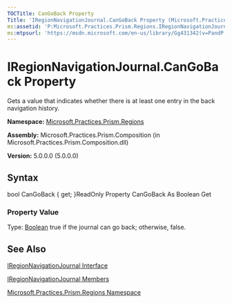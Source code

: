 ```yaml
---
TOCTitle: CanGoBack Property
Title: 'IRegionNavigationJournal.CanGoBack Property (Microsoft.Practices.Prism.Regions)'
ms:assetid: 'P:Microsoft.Practices.Prism.Regions.IRegionNavigationJournal.CanGoBack'
ms:mtpsurl: 'https://msdn.microsoft.com/en-us/library/Gg431342(v=PandP.50)'
---
```



# IRegionNavigationJournal.CanGoBack Property

Gets a value that indicates whether there is at least one entry in the back navigation history.

**Namespace:** [Microsoft.Practices.Prism.Regions](https://msdn.microsoft.com/library/microsoft.practices.prism.regions)
**Assembly:** Microsoft.Practices.Prism.Composition (in Microsoft.Practices.Prism.Composition.dll)

**Version:** 5.0.0.0 (5.0.0.0)

## Syntax

bool CanGoBack { get; }ReadOnly Property CanGoBack As Boolean Get
### Property Value

Type: [Boolean](http://msdn.microsoft.com/en-us/library/a28wyd50)
true if the journal can go back; otherwise, false.

## See Also

[IRegionNavigationJournal Interface](https://msdn.microsoft.com/library/microsoft.practices.prism.regions.iregionnavigationjournal)

[IRegionNavigationJournal Members](https://msdn.microsoft.com/allmembers.t:microsoft.practices.prism.regions.iregionnavigationjournal)

[Microsoft.Practices.Prism.Regions Namespace](https://msdn.microsoft.com/library/microsoft.practices.prism.regions)
